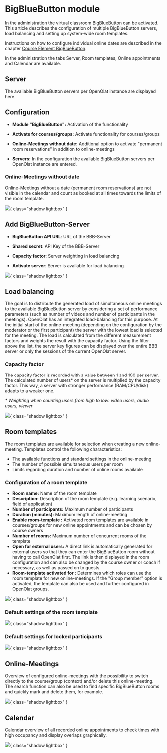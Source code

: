 # BigBlueButton module

In the administration the virtual classroom BigBlueButton can be activated.
This article describes the configuration of multiple BigBlueButton servers,
load balancing and setting up system-wide room templates.

Instructions on how to configure individual online dates are described in the
chapter [Course Element BigBlueButton](../../manual_user/learningresources/Course_Element_BigBlueButton.md).

In the administration the tabs Server, Room templates, Online appointments and
Calendar are available.

## Server

The available BigBlueButton servers per OpenOlat instance are displayed here.

## Configuration

  *  **Module "BigBlueButton":**  Activation of the functionality

  *  **Activate for courses/groups:**  Activate functionality for courses/groups

  *  **Online-Meetings without date:**  Additional option to activate "permanent room reservations" in addition to online-meetings

  *  **Servers:**  In the configuration the available BigBlueButton servers per OpenOlat instance are entered.

### Online-Meetings without date

Online-Meetings without a date (permanent room reservations) are not visible
in the calendar and count as booked at all times towards the limits of the
room template.

![](assets/configuration-overview.png){ class="shadow lightbox" }


## Add BigBlueButton-Server

  *  **BigBlueButton API URL**: URL of the BBB-Server

  *  **Shared secret**: API Key of the BBB-Server

  *  **Capacity factor**: Server weighting in load balancing

  *  **Activate server**: Server is available for load balancing

![](assets/add-server.png){ class="shadow lightbox" }


## Load balancing

The goal is to distribute the generated load of simultaneous online meetings
to the available BigBlueButton server by considering a set of performance
parameters (such as number of videos and number of participants in the
meetings). OpenOlat has an integrated load-balancing for this purpose. At the
initial start of the online-meeting (depending on the configuration by the
moderator or the first participant) the server with the lowest load is
selected for the meeting. The load is calculated from the different
measurement factors and weights the result with the capacity factor. Using the
filter above the list, the server key figures can be displayed over the entire
BBB server or only the sessions of the current OpenOlat server.

### Capacity factor

The capacity factor is recorded with a value between 1 and 100 per server. The
calculated number of users* on the server is multiplied by the capacity
factor. This way, a server with stronger performance (RAM/CPU/disk) adapts
to a weaker one.  
  
 _*  Weighting when counting users from high to low: video users, audio users,
viewer_

![](assets/image2020-4-14_14-21-13.png){ class="shadow lightbox" }


## Room templates

The room templates are available for selection when creating a new online-
meeting. Templates control the following characteristics:

  * The available functions and standard settings in the online-meeting
  * The number of possible simultaneous users per room
  * Limits regarding duration and number of online rooms available

### Configuration of a room template

  *  **Room name:** Name of the room template
  *  **Description:**  Description of the room template (e.g. learning scenario, field of application)
  *  **Number of participants:**  Maximum number of participants
  *  **Duration (minutes):**  Maximum length of online-meeting
  *  **Enable room-template  :** Activated room templates are available in courses/groups for new online appointments and can be chosen by course owners
  *  **Number of rooms:**  Maximum number of concurrent rooms of the template
  *  **Open for external users:** A direct link is automatically generated for external users so that they can enter the BigBlueButton room without having to call OpenOlat first. The link is then displayed in the room configuration and can also be changed by the course owner or coach if necessary, as well as passed on to guests.
  *  **Room-template activated for <Role>:** Determines which roles can use the room template for new online-meetings. If the "Group member" option is activated, the template can also be used and further configured in OpenOlat groups.

![](assets/bbb_room_template.png){ class="shadow lightbox" }

  
### Default settings of the room template

![](assets/edit-room-template-2.png){ class="shadow lightbox" }

### Default settings for locked participants

![](assets/edit-room-template-3.png){ class="shadow lightbox" }


## Online-Meetings

Overview of configured online-meetings with the possibility to switch directly
to the course/group (context) and/or delete this online-meeting. The search function can also be used to find specific BigBlueButton rooms and quickly mark and delete them, for example.

![](assets/bbb_administration_online-meetings.png){ class="shadow lightbox" }


## Calendar

Calendar overview of all recorded online appointments to check times with high occupancy and display overlaps graphically.

![](assets/bbb_administration_calendar.png){ class="shadow lightbox" }

  

